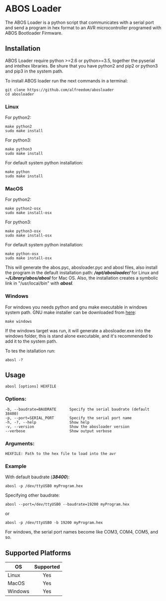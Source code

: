 # ABOS Loader

The ABOS Loader is a python script that communicates with a serial port and send a 
program in hex format to an AVR microcontroller programed with ABOS Bootloader Firmware.

## Installation

ABOS Loader require python >=2.6 or python>=3.5, together the pyserial and intelhex libraries.
Be shure that you have python2 and pip2 or python3 and pip3 in the system path.

To install ABOS loader run the next commands in a terminal:

    git clone https://github.com/alfreedom/abosloader
    cd abosloader

### Linux 

For python2:

    make python2
    sudo make install

For python3:

    make python3
    sudo make install

For default system python installation:

    make python
    sudo make install

### MacOS

For python2:

    make python2-osx
    sudo make install-osx

For python3:

    make python3-osx
    sudo make install-osx

For default system python installation:

    make python-osx
    sudo make install-osx

This will generate the abos.pyc, abosloader.pyc and abosl files, also install
the program in the default installation path: **_/opt/abosloader/_** for Linux and
**_~/Library/abos/abosl_** for Mac OS.
Also, the installation creates a symbolic link in "/usr/local/bin" with **_abosl_**.

### Windows

For windows you needs python and gnu make executable in windows system path. 
GNU make installer can be downloaded from [here](http://gnuwin32.sourceforge.net/packages/make.htm):

    make windows

If the windows target was run, it will generate a abosloader.exe into the windows folder, this is stand
alone executable, and it's recommended to add it to the system path.

To tes the istallation run:

    abosl -?

## Usage

    abosl [options] HEXFILE

### Options:
    -b, --baudrate=BAUDRATE      Specify the serial baudrate (default 38400)
    -p, --port=SERIAL_PORT       Specify the serial port name
    -h, -?, --help               Show help
    -v, --version                Show the abosloader version
    --verbose                    Show output verbose

### Arguments:
    HEXFILE: Path to the hex file to load into the avr

### Example
With default baudrate (**_38400_**):

    abosl -p /dev/ttyUSB0 myProgram.hex

Specifying other baudrate:

    abosl --port=/dev/ttyUSB0 --baudrate=19200 myProgram.hex
or

    abosl -p /dev/ttyUSB0 -b 19200 myProgram.hex


For windows, the serial port names become like COM3, COM4, COM5, and so.

## Supported Platforms

|  OS     | Supported |
|---------|:---------:|
|  Linux  | Yes       |
|  MacOS  | Yes       |
| Windows | Yes       |